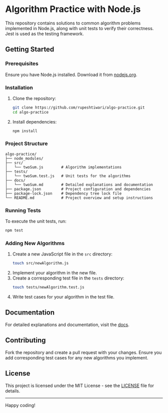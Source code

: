 
# Algorithm Practice with Node.js

This repository contains solutions to common algorithm problems implemented in Node.js, along with unit tests to verify their correctness. Jest is used as the testing framework.

## Getting Started

### Prerequisites

Ensure you have Node.js installed. Download it from [nodejs.org](https://nodejs.org/).

### Installation

1. Clone the repository:
   ```bash
   git clone https://github.com/rupeshtiwari/algo-practice.git
   cd algo-practice
   ```
2. Install dependencies:
   ```bash
   npm install
   ```

### Project Structure

```
algo-practice/
├── node_modules/
├── src/
│   └── twoSum.js        # Algorithm implementations
├── tests/
│   └── twoSum.test.js   # Unit tests for the algorithms
├── docs/
│   └── twoSum.md        # Detailed explanations and documentation
├── package.json         # Project configuration and dependencies
├── package-lock.json    # Dependency tree lock file
└── README.md            # Project overview and setup instructions
```

### Running Tests

To execute the unit tests, run:
```bash
npm test
```

### Adding New Algorithms

1. Create a new JavaScript file in the `src` directory:
   ```bash
   touch src/newAlgorithm.js
   ```
2. Implement your algorithm in the new file.
3. Create a corresponding test file in the `tests` directory:
   ```bash
   touch tests/newAlgorithm.test.js
   ```
4. Write test cases for your algorithm in the test file.

## Documentation

For detailed explanations and documentation, visit the [docs](./docs/).

## Contributing

Fork the repository and create a pull request with your changes. Ensure you add corresponding test cases for any new algorithms you implement.

## License

This project is licensed under the MIT License - see the [LICENSE](LICENSE) file for details.

---

Happy coding!
 